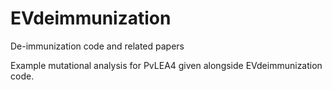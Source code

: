 # EVdeimmunization
De-immunization code and related papers

Example mutational analysis for PvLEA4 given alongside EVdeimmunization code.
